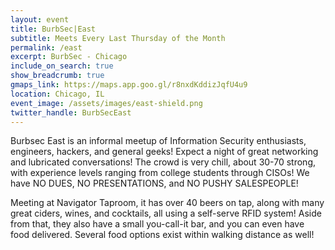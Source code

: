 ```yaml
---
layout: event
title: BurbSec|East
subtitle: Meets Every Last Thursday of the Month
permalink: /east
excerpt: BurbSec - Chicago
include_on_search: true
show_breadcrumb: true
gmaps_link: https://maps.app.goo.gl/r8nxdKddizJqfU4u9
location: Chicago, IL
event_image: /assets/images/east-shield.png
twitter_handle: BurbSecEast
---
```


Burbsec East is an informal meetup of Information Security enthusiasts,
engineers, hackers, and general geeks! Expect a night of great networking and
lubricated conversations! The crowd is very chill, about 30-70 strong, with
experience levels ranging from college students through CISOs! We have NO
DUES, NO PRESENTATIONS, and NO PUSHY SALESPEOPLE!

Meeting at Navigator Taproom, it has over 40 beers on tap, along
with many great ciders, wines, and cocktails, all using a self-serve RFID
system! Aside from that, they also have a small you-call-it bar, and you can even
have food delivered. Several food options exist within walking distance as well!
